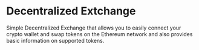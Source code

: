 # Decentralized Extchange

Simple Decentralized Exchange that allows you to easily connect your crypto wallet and swap tokens on the Ethereum network and also provides basic information on supported tokens.
